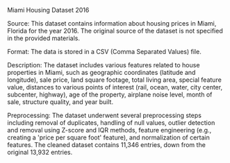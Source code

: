 Miami Housing Dataset 2016

Source:
This dataset contains information about housing prices in Miami, Florida for the year 2016. The original source of the dataset is not specified in the provided materials.

Format:
The data is stored in a CSV (Comma Separated Values) file.

Description:
The dataset includes various features related to house properties in Miami, such as geographic coordinates (latitude and longitude), sale price, land square footage, total living area, special feature value, distances to various points of interest (rail, ocean, water, city center, subcenter, highway), age of the property, airplane noise level, month of sale, structure quality, and year built.

Preprocessing:
The dataset underwent several preprocessing steps including removal of duplicates, handling of null values, outlier detection and removal using Z-score and IQR methods, feature engineering (e.g., creating a 'price per square foot' feature), and normalization of certain features. The cleaned dataset contains 11,346 entries, down from the original 13,932 entries.

